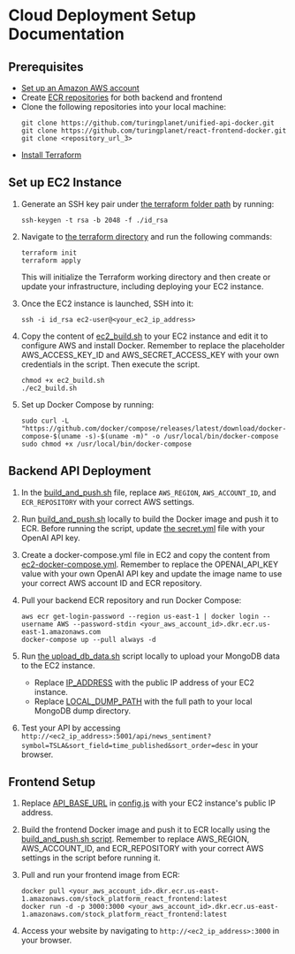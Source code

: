 # Cloud Deployment Setup Documentation

## Prerequisites
* [Set up an Amazon AWS account](https://aws.amazon.com/)
* Create [ECR repositories](https://docs.aws.amazon.com/AmazonECR/latest/userguide/repository-create.html) for both backend and frontend
* Clone the following repositories into your local machine:
   ```
   git clone https://github.com/turingplanet/unified-api-docker.git
   git clone https://github.com/turingplanet/react-frontend-docker.git
   git clone <repository_url_3>
   ```
* [Install Terraform](https://developer.hashicorp.com/terraform/tutorials/aws-get-started/install-cli)

## Set up EC2 Instance
1.  Generate an SSH key pair under [the terraform folder path](https://github.com/turingplanet/cloud-deployment/tree/main/terraform) by running:
    ```
    ssh-keygen -t rsa -b 2048 -f ./id_rsa
    ```

2.  Navigate to [the terraform directory](https://github.com/turingplanet/cloud-deployment/tree/main/terraform) and run the following commands:
    ```
    terraform init
    terraform apply
    ```
    This will initialize the Terraform working directory and then create or update your infrastructure, including deploying your EC2 instance.

3. Once the EC2 instance is launched, SSH into it:
   ```
   ssh -i id_rsa ec2-user@<your_ec2_ip_address>
   ```

4. Copy the content of [ec2_build.sh](https://github.com/turingplanet/cloud-deployment/blob/main/script/ec2_build.sh) to your EC2 instance and edit it to configure AWS and install Docker. Remember to replace the placeholder AWS_ACCESS_KEY_ID and AWS_SECRET_ACCESS_KEY with your own credentials in the script. Then execute the script.
    ```
    chmod +x ec2_build.sh
    ./ec2_build.sh
    ```

5. Set up Docker Compose by running:
   ```
   sudo curl -L "https://github.com/docker/compose/releases/latest/download/docker-compose-$(uname -s)-$(uname -m)" -o /usr/local/bin/docker-compose
   sudo chmod +x /usr/local/bin/docker-compose
   ```

## Backend API Deployment
1. In the [build_and_push.sh](https://github.com/turingplanet/unified-api-docker/blob/main/build_and_push.sh) file, replace `AWS_REGION`, `AWS_ACCOUNT_ID`, and `ECR_REPOSITORY` with your correct AWS settings.

2. Run [build_and_push.sh](https://github.com/turingplanet/unified-api-docker/blob/main/build_and_push.sh) locally to build the Docker image and push it to ECR. Before running the script, update [the secret.yml](https://github.com/turingplanet/unified-api-docker/blob/main/secret.yml) file with your OpenAI API key.

3. Create a docker-compose.yml file in EC2 and copy the content from [ec2-docker-compose.yml](https://github.com/turingplanet/unified-api-docker/blob/main/ec2-docker-compose.yml). Remember to replace the OPENAI_API_KEY value with your own OpenAI API key and update the image name to use your correct AWS account ID and ECR repository.

4. Pull your backend ECR repository and run Docker Compose:
   ```
   aws ecr get-login-password --region us-east-1 | docker login --username AWS --password-stdin <your_aws_account_id>.dkr.ecr.us-east-1.amazonaws.com
   docker-compose up --pull always -d
   ```

5. Run [the upload_db_data.sh](https://github.com/turingplanet/cloud-deployment/blob/main/script/upload_db_data.sh) script locally to upload your MongoDB data to the EC2 instance. 
    * Replace [IP_ADDRESS](https://github.com/turingplanet/cloud-deployment/blob/main/script/upload_db_data.sh#L4) with the public IP address of your EC2 instance.
    * Replace [LOCAL_DUMP_PATH](https://github.com/turingplanet/cloud-deployment/blob/main/script/upload_db_data.sh#L10) with the full path to your local MongoDB dump directory.

6. Test your API by accessing `http://<ec2_ip_address>:5001/api/news_sentiment?symbol=TSLA&sort_field=time_published&sort_order=desc` in your browser.

## Frontend Setup

1. Replace [API_BASE_URL](https://github.com/turingplanet/react-frontend-docker/blob/main/src/components/utils/config.js#L1) in [config.js](https://github.com/turingplanet/react-frontend-docker/blob/main/src/components/utils/config.js#L1) with your EC2 instance's public IP address.

2. Build the frontend Docker image and push it to ECR locally using the [build_and_push.sh script](https://github.com/turingplanet/react-frontend-docker/blob/main/build_and_push.sh). Remember to replace AWS_REGION, AWS_ACCOUNT_ID, and ECR_REPOSITORY with your correct AWS settings in the script before running it.

3. Pull and run your frontend image from ECR:
   ```
   docker pull <your_aws_account_id>.dkr.ecr.us-east-1.amazonaws.com/stock_platform_react_frontend:latest
   docker run -d -p 3000:3000 <your_aws_account_id>.dkr.ecr.us-east-1.amazonaws.com/stock_platform_react_frontend:latest
   ```

4. Access your website by navigating to `http://<ec2_ip_address>:3000` in your browser.

